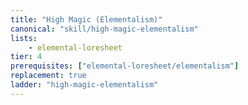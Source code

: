 ```yaml
---
title: "High Magic (Elementalism)"
canonical: "skill/high-magic-elementalism"
lists:
    - elemental-loresheet
tier: 4
prerequisites: ["elemental-loresheet/elementalism"]
replacement: true
ladder: "high-magic-elementalism"
---
```

